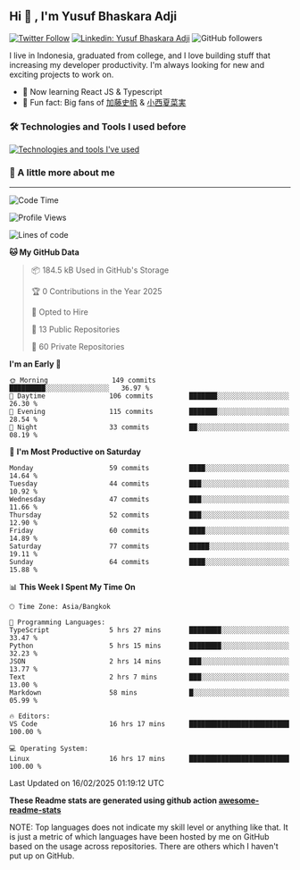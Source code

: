 ## Hi 👋 , I'm Yusuf Bhaskara Adji

[![Twitter Follow](https://img.shields.io/twitter/follow/frelein_asli?label=Follow)](https://twitter.com/intent/follow?screen_name=frelein_asli)
[![Linkedin: Yusuf Bhaskara Adji](https://img.shields.io/badge/-yusufadji-blue?style=flat-square&logo=Linkedin&logoColor=white&link=https://www.linkedin.com/in/yusuf-bhaskara-adji/)](https://www.linkedin.com/in/yusuf-bhaskara-adji/)
![GitHub followers](https://img.shields.io/github/followers/yusufadji?label=Follow&style=social)

I live in Indonesia, graduated from college, and I love building stuff that increasing my developer productivity. I'm always looking for new and exciting projects to work on.

- 🌱 Now learning React JS & Typescript
- 🐻 Fun fact: Big fans of [加藤史帆](https://www.instagram.com/katoshi.official/) & [小西夏菜実](https://www.instagram.com/konishi773_official/)

### 🛠️ Technologies and Tools I used before

[![Technologies and tools I've used](https://skillicons.dev/icons?i=html,css,js,ts,php,python,kotlin,tailwind,bootstrap,next,express,sequelize,mysql,prisma,firebase,vercel,vscode,androidstudio,bash,git,postman,figma,docker,linux&perline=12)](#)

### 🐣 A little more about me

---

<!--START_SECTION:waka-->
![Code Time](http://img.shields.io/badge/Code%20Time-1%2C314%20hrs%2032%20mins-blue)

![Profile Views](http://img.shields.io/badge/Profile%20Views-2-blue)

![Lines of code](https://img.shields.io/badge/From%20Hello%20World%20I%27ve%20Written-68.3%20thousand%20lines%20of%20code-blue)

**🐱 My GitHub Data** 

> 📦 184.5 kB Used in GitHub's Storage 
 > 
> 🏆 0 Contributions in the Year 2025
 > 
> 💼 Opted to Hire
 > 
> 📜 13 Public Repositories 
 > 
> 🔑 60 Private Repositories 
 > 
**I'm an Early 🐤** 

```text
🌞 Morning                149 commits         █████████░░░░░░░░░░░░░░░░   36.97 % 
🌆 Daytime                106 commits         ███████░░░░░░░░░░░░░░░░░░   26.30 % 
🌃 Evening                115 commits         ███████░░░░░░░░░░░░░░░░░░   28.54 % 
🌙 Night                  33 commits          ██░░░░░░░░░░░░░░░░░░░░░░░   08.19 % 
```
📅 **I'm Most Productive on Saturday** 

```text
Monday                   59 commits          ████░░░░░░░░░░░░░░░░░░░░░   14.64 % 
Tuesday                  44 commits          ███░░░░░░░░░░░░░░░░░░░░░░   10.92 % 
Wednesday                47 commits          ███░░░░░░░░░░░░░░░░░░░░░░   11.66 % 
Thursday                 52 commits          ███░░░░░░░░░░░░░░░░░░░░░░   12.90 % 
Friday                   60 commits          ████░░░░░░░░░░░░░░░░░░░░░   14.89 % 
Saturday                 77 commits          █████░░░░░░░░░░░░░░░░░░░░   19.11 % 
Sunday                   64 commits          ████░░░░░░░░░░░░░░░░░░░░░   15.88 % 
```


📊 **This Week I Spent My Time On** 

```text
🕑︎ Time Zone: Asia/Bangkok

💬 Programming Languages: 
TypeScript               5 hrs 27 mins       ████████░░░░░░░░░░░░░░░░░   33.47 % 
Python                   5 hrs 15 mins       ████████░░░░░░░░░░░░░░░░░   32.23 % 
JSON                     2 hrs 14 mins       ███░░░░░░░░░░░░░░░░░░░░░░   13.77 % 
Text                     2 hrs 7 mins        ███░░░░░░░░░░░░░░░░░░░░░░   13.00 % 
Markdown                 58 mins             █░░░░░░░░░░░░░░░░░░░░░░░░   05.99 % 

🔥 Editors: 
VS Code                  16 hrs 17 mins      █████████████████████████   100.00 % 

💻 Operating System: 
Linux                    16 hrs 17 mins      █████████████████████████   100.00 % 
```


 Last Updated on 16/02/2025 01:19:12 UTC
<!--END_SECTION:waka-->

**These Readme stats are generated using github action [awesome-readme-stats](https://github.com/anmol098/waka-readme-stats)**

NOTE: Top languages does not indicate my skill level or anything like that. It is just a metric of which languages have been hosted by me on GitHub based on the usage across repositories. There are others which I haven't put up on GitHub.
